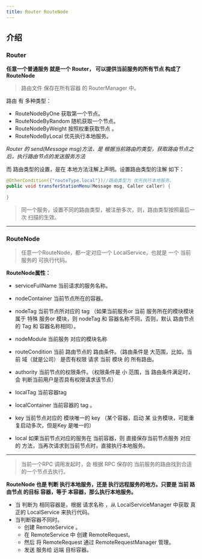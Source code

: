 ```yaml
---
title: Router RouteNode
---
```


## 介绍

### Router

__任意一个普通服务 就是一个 Router， 可以提供当前服务的所有节点 构成了RouteNode__

> 路由文件 保存在所有容器 的 RouterManager 中。

路由 有 多种类型：
* RouteNodeByOne 获取第一个节点。
* RouteNodeByRandom 随机获取一个节点。
* RouteNodeByWeight 按照权重获取节点 。
* RouteNodeByLocal 优先执行本地服务。

_Router 的 send(Message msg)方法，是 根据当前路由的类型，获取路由节点之后，执行路由节点的发送服务方法_

而 路由类型的设置，是在 本地方法注解上声明。设置路由类型的注解 如下：
``` java
@OtherCondition({"routeType.local"})//路由类型为 优先执行本地服务。
public void transferStationMenu(Message msg, Caller caller) {
	
}
```
>同一个服务，设置不同的路由类型，被注册多次，则，路由类型按照最后一次 扫描的生效。

***


### RouteNode

> 任意一个RouteNode，都一定对应一个 LocalService，也就是 一个 当前服务的 可执行代码。

__RouteNode属性：__

* serviceFullName 当前请求的服务名称。

* nodeContainer 当前节点所在的容器。

* nodeTag 当前节点所对应的 tag （如果当前服务or 当前 服务所在的模块模块    属于 特殊 服务or 模块，则 nodeTag 和 容器名称不同，否则，默认 路由节点的 Tag 和 容器名称相同）。

* nodeModule 当前服务 对应的模块名称

* routeCondition 当前 路由节点的 路由条件。（路由条件是 大范围，比如，当前 域（就是公司） 是否有权限 请求 当前 模块 的 所有路由。

* authority 当前节点的权限条件。（权限条件是 小 范围，当 路由条件满足时，会 判断当前用户是否具有权限请求该节点）

* localTag 当前容器tag 

* localContainer 当前容器的 tag 。

* key 当前节点对应的 模块唯一的 key （某个容器，启动 某 业务模块，可能重复启动多次，但是Key 是唯一的）

* local 如果当前节点对应的服务在 当前容器，则 直接保存当前节点服务 对应的 方法，当再次请求到当前节点时，直接执行本地服务。

***


> 当前一个RPC 调用发起时，会 根据 RPC 保存的 当前服务的路由找到合适的一个节点去执行。

__RouteNode 也是 判断 执行本地服务，还是 执行远程服务的地方。只要是 当前 路由节点 的目标 容器，等于 本容器，那么执行本地服务。__

* 当 判断为 相同容器是，根据 请求名称 ，从 LocalServiceManager 中获取 真正的  LocalService 来执行代码。
* 当判断容器不同时。
	- 创建 RemoteService 。
	- 在 RemoteService 中 创建 RemoteRequest。
	- 然后 将 RemoteRequest 通过 RemoteRequestManager 管理。
	- 发送 服务给 远端 目标容器。

